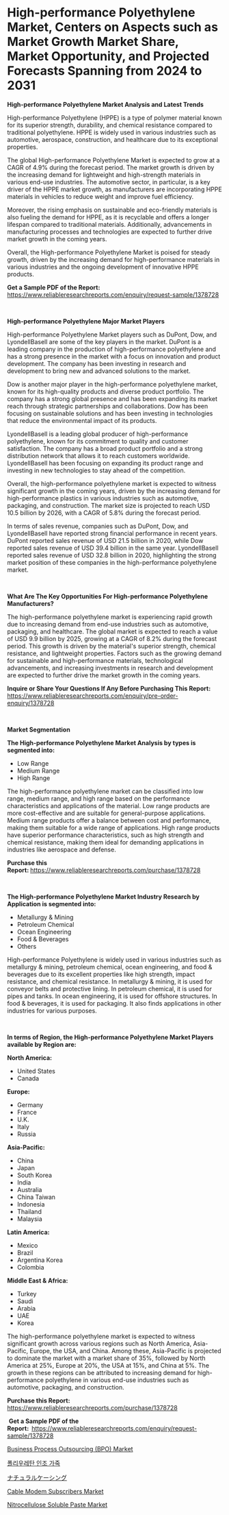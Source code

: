 <p><h1>High-performance Polyethylene Market, Centers on Aspects such as Market Growth Market Share, Market Opportunity, and Projected Forecasts Spanning from 2024 to 2031</h1></p><p><strong>High-performance Polyethylene Market Analysis and Latest Trends</strong></p>
<p><p>High-performance Polyethylene (HPPE) is a type of polymer material known for its superior strength, durability, and chemical resistance compared to traditional polyethylene. HPPE is widely used in various industries such as automotive, aerospace, construction, and healthcare due to its exceptional properties.</p><p>The global High-performance Polyethylene Market is expected to grow at a CAGR of 4.9% during the forecast period. The market growth is driven by the increasing demand for lightweight and high-strength materials in various end-use industries. The automotive sector, in particular, is a key driver of the HPPE market growth, as manufacturers are incorporating HPPE materials in vehicles to reduce weight and improve fuel efficiency.</p><p>Moreover, the rising emphasis on sustainable and eco-friendly materials is also fueling the demand for HPPE, as it is recyclable and offers a longer lifespan compared to traditional materials. Additionally, advancements in manufacturing processes and technologies are expected to further drive market growth in the coming years.</p><p>Overall, the High-performance Polyethylene Market is poised for steady growth, driven by the increasing demand for high-performance materials in various industries and the ongoing development of innovative HPPE products.</p></p>
<p><strong>Get a Sample PDF of the Report:&nbsp;</strong> <a href="https://www.reliableresearchreports.com/enquiry/request-sample/1378728">https://www.reliableresearchreports.com/enquiry/request-sample/1378728</a></p>
<p>&nbsp;</p>
<p><strong>High-performance Polyethylene Major Market Players</strong></p>
<p><p>High-performance Polyethylene Market players such as DuPont, Dow, and LyondellBasell are some of the key players in the market. DuPont is a leading company in the production of high-performance polyethylene and has a strong presence in the market with a focus on innovation and product development. The company has been investing in research and development to bring new and advanced solutions to the market.</p><p>Dow is another major player in the high-performance polyethylene market, known for its high-quality products and diverse product portfolio. The company has a strong global presence and has been expanding its market reach through strategic partnerships and collaborations. Dow has been focusing on sustainable solutions and has been investing in technologies that reduce the environmental impact of its products.</p><p>LyondellBasell is a leading global producer of high-performance polyethylene, known for its commitment to quality and customer satisfaction. The company has a broad product portfolio and a strong distribution network that allows it to reach customers worldwide. LyondellBasell has been focusing on expanding its product range and investing in new technologies to stay ahead of the competition.</p><p>Overall, the high-performance polyethylene market is expected to witness significant growth in the coming years, driven by the increasing demand for high-performance plastics in various industries such as automotive, packaging, and construction. The market size is projected to reach USD 10.5 billion by 2026, with a CAGR of 5.8% during the forecast period.</p><p>In terms of sales revenue, companies such as DuPont, Dow, and LyondellBasell have reported strong financial performance in recent years. DuPont reported sales revenue of USD 21.5 billion in 2020, while Dow reported sales revenue of USD 39.4 billion in the same year. LyondellBasell reported sales revenue of USD 32.8 billion in 2020, highlighting the strong market position of these companies in the high-performance polyethylene market.</p></p>
<p>&nbsp;</p>
<p><strong>What Are The Key Opportunities For High-performance Polyethylene Manufacturers?</strong></p>
<p><p>The high-performance polyethylene market is experiencing rapid growth due to increasing demand from end-use industries such as automotive, packaging, and healthcare. The global market is expected to reach a value of USD 9.9 billion by 2025, growing at a CAGR of 8.2% during the forecast period. This growth is driven by the material's superior strength, chemical resistance, and lightweight properties. Factors such as the growing demand for sustainable and high-performance materials, technological advancements, and increasing investments in research and development are expected to further drive the market growth in the coming years.</p></p>
<p><strong>Inquire or Share Your Questions If Any Before Purchasing This Report:</strong> <a href="https://www.reliableresearchreports.com/enquiry/pre-order-enquiry/1378728">https://www.reliableresearchreports.com/enquiry/pre-order-enquiry/1378728</a></p>
<p>&nbsp;</p>
<p><strong>Market Segmentation</strong></p>
<p><strong>The High-performance Polyethylene Market Analysis by types is segmented into:</strong></p>
<p><ul><li>Low Range</li><li>Medium Range</li><li>High Range</li></ul></p>
<p><p>The high-performance polyethylene market can be classified into low range, medium range, and high range based on the performance characteristics and applications of the material. Low range products are more cost-effective and are suitable for general-purpose applications. Medium range products offer a balance between cost and performance, making them suitable for a wide range of applications. High range products have superior performance characteristics, such as high strength and chemical resistance, making them ideal for demanding applications in industries like aerospace and defense.</p></p>
<p><strong>Purchase this Report:&nbsp;</strong><a href="https://www.reliableresearchreports.com/purchase/1378728">https://www.reliableresearchreports.com/purchase/1378728</a></p>
<p>&nbsp;</p>
<p><strong>The High-performance Polyethylene Market Industry Research by Application is segmented into:</strong></p>
<p><ul><li>Metallurgy & Mining</li><li>Petroleum Chemical</li><li>Ocean Engineering</li><li>Food & Beverages</li><li>Others</li></ul></p>
<p><p>High-performance Polyethylene is widely used in various industries such as metallurgy & mining, petroleum chemical, ocean engineering, and food & beverages due to its excellent properties like high strength, impact resistance, and chemical resistance. In metallurgy & mining, it is used for conveyor belts and protective lining. In petroleum chemical, it is used for pipes and tanks. In ocean engineering, it is used for offshore structures. In food & beverages, it is used for packaging. It also finds applications in other industries for various purposes.</p></p>
<p>&nbsp;</p>
<p><strong>In terms of Region, the High-performance Polyethylene Market Players available by Region are:</strong></p>
<p>
    <p> <strong> North America: </strong>
        <ul>
            <li>United States</li>
            <li>Canada</li>
        </ul>
        </p> 
    <p> <strong> Europe: </strong>
        <ul>
            <li>Germany</li>
            <li>France</li>
            <li>U.K.</li>
            <li>Italy</li>
            <li>Russia</li>
        </ul>
        </p> 
    <p> <strong> Asia-Pacific: </strong>
        <ul>
            <li>China</li>
            <li>Japan</li>
            <li>South Korea</li>
            <li>India</li>
            <li>Australia</li>
            <li>China Taiwan</li>
            <li>Indonesia</li>
            <li>Thailand</li>
            <li>Malaysia</li>
        </ul>
        </p> 
    <p> <strong> Latin America: </strong>
        <ul>
            <li>Mexico</li>
            <li>Brazil</li>
            <li>Argentina Korea</li>
            <li>Colombia</li>
        </ul>
        </p> 
    <p> <strong> Middle East & Africa: </strong>
        <ul>
            <li>Turkey</li>
            <li>Saudi</li>
            <li>Arabia</li>
            <li>UAE</li>
            <li>Korea</li>
        </ul>
    </p>
    </p>
<p><p>The high-performance polyethylene market is expected to witness significant growth across various regions such as North America, Asia-Pacific, Europe, the USA, and China. Among these, Asia-Pacific is projected to dominate the market with a market share of 35%, followed by North America at 25%, Europe at 20%, the USA at 15%, and China at 5%. The growth in these regions can be attributed to increasing demand for high-performance polyethylene in various end-use industries such as automotive, packaging, and construction.</p></p>
<p><strong>Purchase this Report: </strong><a href="https://www.reliableresearchreports.com/purchase/1378728">https://www.reliableresearchreports.com/purchase/1378728</a></p>
<p>&nbsp;<strong>Get a Sample PDF of the Report:&nbsp;&nbsp;</strong><a href="https://www.reliableresearchreports.com/enquiry/request-sample/1378728">https://www.reliableresearchreports.com/enquiry/request-sample/1378728</a></p>
<p><strong></strong></p>
<p><p><a href="https://issuu.com/reportprime-2/docs/business-process-outsourcing-bpo-market-size-2030.">Business Process Outsourcing (BPO) Market</a></p><p><a href="https://github.com/bunxhcci35271755/Market-Research-Report-List-1/blob/main/4902318194444.md">폴리우레탄 인조 가죽</a></p><p><a href="https://github.com/efcvopdgkdx128/Market-Research-Report-List-1/blob/main/6290286194722.md">ナチュラルケーシング</a></p><p><a href="https://issuu.com/reportprime-2/docs/cable-modem-subscribers-market-size-2030.pptx">Cable Modem Subscribers Market</a></p><p><a href="https://github.com/Chiragrp22/Market-Research-Report-List-3/blob/main/nitrocellulose-soluble-paste-market.md">Nitrocellulose Soluble Paste Market</a></p></p>